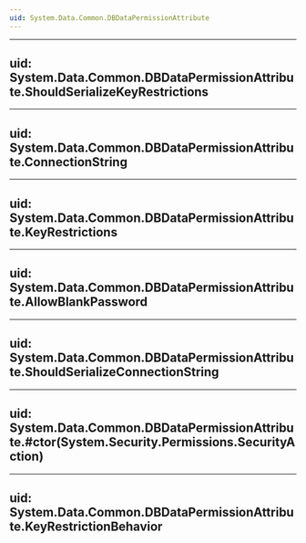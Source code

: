 ```yaml
---
uid: System.Data.Common.DBDataPermissionAttribute
---
```


---
uid: System.Data.Common.DBDataPermissionAttribute.ShouldSerializeKeyRestrictions
---

---
uid: System.Data.Common.DBDataPermissionAttribute.ConnectionString
---

---
uid: System.Data.Common.DBDataPermissionAttribute.KeyRestrictions
---

---
uid: System.Data.Common.DBDataPermissionAttribute.AllowBlankPassword
---

---
uid: System.Data.Common.DBDataPermissionAttribute.ShouldSerializeConnectionString
---

---
uid: System.Data.Common.DBDataPermissionAttribute.#ctor(System.Security.Permissions.SecurityAction)
---

---
uid: System.Data.Common.DBDataPermissionAttribute.KeyRestrictionBehavior
---
